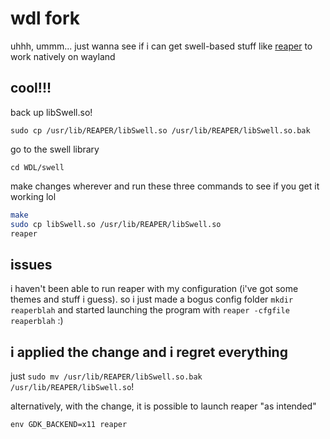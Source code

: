 # wdl fork

uhhh, ummm... just wanna see if i can get swell-based stuff like [reaper](https://www.reaper.fm/) to work natively on wayland

## cool!!!

back up libSwell.so!
```
sudo cp /usr/lib/REAPER/libSwell.so /usr/lib/REAPER/libSwell.so.bak
```

go to the swell library
```
cd WDL/swell
```

make changes wherever and run these three commands to see if you get it working lol
```bash
make
sudo cp libSwell.so /usr/lib/REAPER/libSwell.so
reaper
```


## issues

i haven't been able to run reaper with my configuration (i've got some themes and stuff i guess).
so i just made a bogus config folder `mkdir reaperblah` and started launching the program with `reaper -cfgfile reaperblah` :)


## i applied the change and i regret everything

just `sudo mv /usr/lib/REAPER/libSwell.so.bak /usr/lib/REAPER/libSwell.so`!

alternatively, with the change, it is possible to launch reaper "as intended" 
```
env GDK_BACKEND=x11 reaper
```